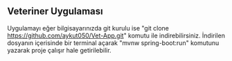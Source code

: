 ## Veteriner Uygulaması
Uygulamayı eğer bilgisayarınızda git kurulu ise "git clone https://github.com/aykut050/Vet-App.git" komutu ile indirebilirsiniz. İndirilen dosyanın içerisinde bir terminal açarak "mvnw spring-boot:run" komutunu yazarak proje çalışır hale getirilebilir.
